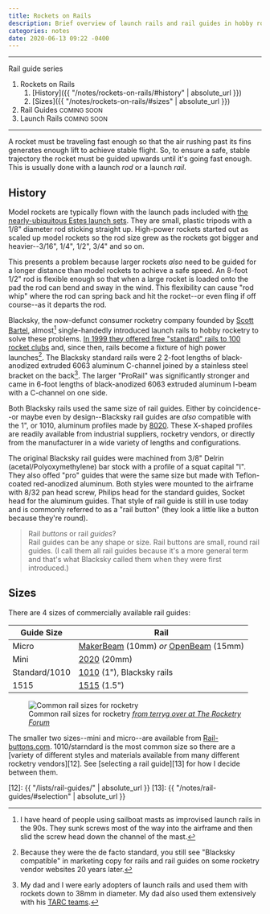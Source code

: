 ```yaml
---
title: Rockets on Rails
description: Brief overview of launch rails and rail guides in hobby rocketry
categories: notes
date: 2020-06-13 09:22 -0400
---
```


---

Rail guide series

1. Rockets on Rails
	1. [History]({{ "/notes/rockets-on-rails/#history" | absolute_url }})
	2. [Sizes]({{ "/notes/rockets-on-rails/#sizes" | absolute_url }})
2. Rail Guides <small>COMING SOON</small>
3. Launch Rails <small>COMING SOON</small>

---

A rocket must be traveling fast enough so that the air rushing past its fins generates enough lift to achieve stable flight.
So, to ensure a safe, stable trajectory the rocket must be guided upwards until it's going fast enough.
This is usually done with a launch _rod_ or a launch _rail_.

## History

Model rockets are typically flown with the launch pads included with [the nearly-ubiquitous Estes launch sets][1].
They are small, plastic tripods with a 1/8" diameter rod sticking straight up.
High-power rockets started out as scaled up model rockets so the rod size grew as the rockets got bigger and heavier--3/16", 1/4", 1/2", 3/4" and so on.

This presents a problem because larger rockets _also_ need to be guided for a longer distance than model rockets to achieve a safe speed.
An 8-foot 1/2" rod is flexible enough so that when a large rocket is loaded onto the pad the rod can bend and sway in the wind.
This flexibility can cause "rod whip" where the rod can spring back and hit the rocket--or even fling if off course--as it departs the rod.

Blacksky, the now-defunct consumer rocketry company founded by [Scott Bartel][2], almost[^1] single-handedly introduced launch rails to hobby rocketry to solve these problems.
[In 1999 they offered free "standard" rails to 100 rocket clubs][3] and, since then, rails become a fixture of high power launches[^2].
The Blacksky standard rails were 2 2-foot lengths of black-anodized extruded 6063 aluminum C-channel joined by a stainless steel bracket on the back[^3].
The larger "ProRail" was significantly stronger and came in 6-foot lengths of black-anodized 6063 extruded aluminum I-beam with a C-channel on one side.

Both Blacksky rails used the same size of rail guides.
Either by coincidence--or maybe even by design--Blacksky rail guides are _also_ compatible with the 1", or 1010, aluminum profiles made by [8020][5].
These X-shaped profiles are readily available from industrial suppliers, rocketry vendors, or directly from the manufacturer in a wide variety of lengths and configurations.

The original Blacksky rail guides were machined from 3/8" Delrin (acetal/Polyoxymethylene) bar stock with a profile of a squat capital "I".
They also offed "pro" guides that were the same size but made with Teflon-coated red-anodized aluminum.
Both styles were mounted to the airframe with 8/32 pan head screw, Philips head for the standard guides, Socket head for the aluminum guides.
That style of rail guide is still in use today and is commonly referred to as a "rail button" (they look a little like a button because they're round).

> Rail _buttons_ or rail _guides_?  
> Rail guides can be any shape or size. Rail buttons are small, round rail guides. (I call them all rail guides because it's a more general term and that's what Blacksky called them when they were first introduced.)

## Sizes

There are 4 sizes of commercially available rail guides:

| Guide Size    | Rail                                            |
|---------------|-------------------------------------------------|
| Micro         | [MakerBeam][6] (10mm) _or_ [OpenBeam][7] (15mm) |
| Mini          | [2020][8] (20mm)                                |
| Standard/1010 | [1010][9] (1"), Blacksky rails                  |
| 1515          | [1515][10] (1.5")                               |

<figure class="r3x4">
  <div class="placeholder"></div>
  <img loading="lazy" src="{{ "/assets/images/terryg-rocket-rails.jpg" | absolute_url }}" alt="Common rail sizes for rocketry" />
  <figcaption>Common rail sizes for rocketry <cite><a href="https://www.rocketryforum.com/threads/micro-and-mini-rail-buttons.148246/#post-1818567">from terryg over at The Rocketry Forum</a></cite></figcaption>
</figure>

The smaller two sizes--mini and micro--are available from [Rail-buttons.com][11].
1010/starndard is the most common size so there are a [variety of different styles and materials available from many different rocketry vendors][12].
See [selecting a rail guide][13] for how I decide between them.

[^1]: I have heard of people using sailboat masts as improvised launch rails in the 90s. They sunk screws most of the way into the airframe and then slid the screw head down the channel of the mast.
[^2]: Because they were the de facto standard, you still see "Blacksky compatible" in marketing copy for rails and rail guides on some rocketry vendor websites 20 years later.
[^3]: My dad and I were early adopters of launch rails and used them with rockets down to 38mm in diameter. My dad also used them extensively with his [TARC teams][4].

[1]:  https://estesrockets.com/product-category/rockets/launch-sets/
[2]:  https://www.linkedin.com/in/scott-bartel-7a0b4236
[3]:  http://www.lunar.org/docs/LUNARclips/v6/v6n4/Blacksky.html
[4]:  https://rocketcontest.org/
[5]:  https://8020.net/
[6]:  https://www.makerbeam.com/
[7]:  https://www.makerbeam.com/openbeam/
[8]:  https://8020.net/20-2020.html
[9]:  https://8020.net/1010-s.html
[10]: https://8020.net/1515-s.html
[11]: https://rail-buttons.com
[12]: {{ "/lists/rail-guides/" | absolute_url }}
[13]: {{ "/notes/rail-guides/#selection" | absolute_url }}
